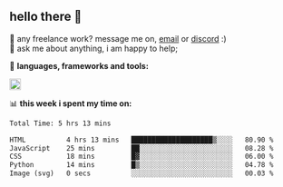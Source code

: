 ## hello there 👋

💼 any freelance work? message me on, [email](mailto:pierok420@gmail.com) or [discord](https://discord.com/users/577571414186393661/) :)\
💬 ask me about anything, i am happy to help;

🌸 **languages, frameworks and tools:**  

<img height="20" src="https://simpleskill.icons.workers.dev/svg/?i=javascript,typescript,node.js,html5,css3,react,next.js,kotlin,npm,docker,mysql,redis,mongodb">

📊 **this week i spent my time on:**
<!--START_SECTION:waka-->

```txt
Total Time: 5 hrs 13 mins

HTML          4 hrs 13 mins   ████████████████████▒░░░░   80.90 %
JavaScript    25 mins         ██░░░░░░░░░░░░░░░░░░░░░░░   08.28 %
CSS           18 mins         █▓░░░░░░░░░░░░░░░░░░░░░░░   06.00 %
Python        14 mins         █▒░░░░░░░░░░░░░░░░░░░░░░░   04.78 %
Image (svg)   0 secs          ░░░░░░░░░░░░░░░░░░░░░░░░░   00.03 %
```

<!--END_SECTION:waka-->
